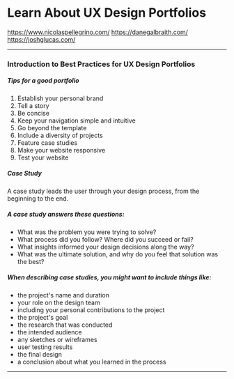 # Learn About UX Design Portfolios

https://www.nicolaspellegrino.com/
https://danegalbraith.com/
https://joshglucas.com/

---
### Introduction to Best Practices for UX Design Portfolios

##### Tips for a good portfolio 
1. Establish your personal brand 
2. Tell a story 
3. Be concise 
4. Keep your navigation simple and intuitive 
5. Go beyond the template 
6. Include a diversity of projects 
7. Feature case studies
8. Make your website responsive 
9. Test your website


##### Case Study 
A case study leads the user through your design process, from the beginning to the end.


##### A case study answers these questions: 
- What was the problem you were trying to solve? 
- What process did you follow? Where did you succeed or fail?
- What insights informed your design decisions along the way?
- What was the ultimate solution, and why do you feel that solution was the best? 


##### When describing case studies, you might want to include things like: 
- the project's name and duration 
- your role on the design team 
- including your personal contributions to the project 
- the project's goal 
- the research that was conducted 
- the intended audience 
- any sketches or wireframes 
- user testing results
- the final design 
- a conclusion about what you learned in the process 

---


